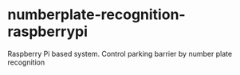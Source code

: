# numberplate-recognition-raspberrypi
Raspberry Pi  based system. Control parking barrier by  number plate recognition
